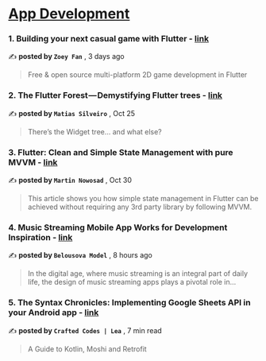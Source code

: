 
<h1><a href=https://medium.com/tag/mobile-app-development/recommended target="_blank" rel="noopener noreferrer">App Development</a></h1>
<h3>1. Building your next casual game with Flutter - <a href=https://medium.com/flutter/building-your-next-casual-game-with-flutter-716ef457e440?source=tag_recommended_feed---------0-84----------mobile_app_development----------219212f1_978d_4b70_9a99_b037610df2f8------- target="_blank" rel="noopener noreferrer">link</a></h3>

✍️ **posted by `Zoey Fan`** <date> , 3 days ago</date>

<blockquote>Free & open source multi-platform 2D game development in Flutter</blockquote>

<h3>2. The Flutter Forest — Demystifying Flutter trees - <a href=https://medium.com/globant/the-flutter-forest-demystifying-flutter-trees-a5ebb4db4efe?source=tag_recommended_feed---------1-107----------mobile_app_development----------219212f1_978d_4b70_9a99_b037610df2f8------- target="_blank" rel="noopener noreferrer">link</a></h3>

✍️ **posted by `Matias Silveiro`** <date> , Oct 25</date>

<blockquote>There’s the Widget tree… and what else?</blockquote>

<h3>3. Flutter: Clean and Simple State Management with pure MVVM - <a href=https://medium.com/itnext/mvvm-in-flutter-from-scratch-17757b6433eb?source=tag_recommended_feed---------2-85----------mobile_app_development----------219212f1_978d_4b70_9a99_b037610df2f8------- target="_blank" rel="noopener noreferrer">link</a></h3>

✍️ **posted by `Martin Nowosad`** <date> , Oct 30</date>

<blockquote>This article shows you how simple state management in Flutter can be achieved without requiring any 3rd party library by following MVVM.</blockquote>

<h3>4. Music Streaming Mobile App Works for Development Inspiration - <a href=https://medium.com/@belousova.model/music-streaming-mobile-app-development-inspiration-66aa60a31c37?source=tag_recommended_feed---------3-84----------mobile_app_development----------219212f1_978d_4b70_9a99_b037610df2f8------- target="_blank" rel="noopener noreferrer">link</a></h3>

✍️ **posted by `Belousova Model`** <date> , 8 hours ago</date>

<blockquote>In the digital age, where music streaming is an integral part of daily life, the design of music streaming apps plays a pivotal role in…</blockquote>

<h3>5. The Syntax Chronicles: Implementing Google Sheets API in your Android app - <a href=https://medium.com/mobile-app-circular/the-syntax-chronicles-implementing-google-sheets-api-in-your-android-app-8d1bf9fa061a?source=tag_recommended_feed---------4-107----------mobile_app_development----------219212f1_978d_4b70_9a99_b037610df2f8------- target="_blank" rel="noopener noreferrer">link</a></h3>

✍️ **posted by `Crafted Codes | Lea`** <date> , 7 min read</date>

<blockquote>A Guide to Kotlin, Moshi and Retrofit</blockquote>

